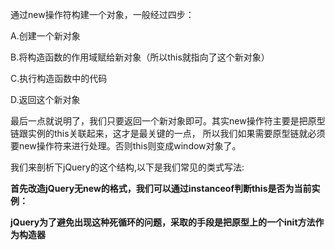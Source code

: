 通过new操作符构建一个对象，一般经过四步：

  A.创建一个新对象

  B.将构造函数的作用域赋给新对象（所以this就指向了这个新对象）

  C.执行构造函数中的代码

  D.返回这个新对象

最后一点就说明了，我们只要返回一个新对象即可。其实new操作符主要是把原型链跟实例的this关联起来，这才是最关键的一点，
所以我们如果需要原型链就必须要new操作符来进行处理。否则this则变成window对象了。

我们来剖析下jQuery的这个结构,以下是我们常见的类式写法:

<script>
var $$ = ajQuery = function(selector) {
  this.selector = selector
  
  return this
}

ajQuery.fn = ajQuery.prototype = {
  selectorName: function() {
    return this.selector
  },
  constructor: ajQuery
}

var a = new $$('aaa);
a.selectorName() 
</script>

**首先改造jQuery无new的格式，我们可以通过instanceof判断this是否为当前实例：**

<script>
var $$ = ajQuery = function(selector) {
  if (!(this instanceof ajQuery)) {
    return new ajQuery(selector);
  }
  this.selector = selector;
  return this;
}
</script>


**jQuery为了避免出现这种死循环的问题，采取的手段是把原型上的一个init方法作为构造器**
<script>
var $$ = ajQuery = function(selector) {
  // 把原型上的init作为构造器
  return new ajQuery.fn.init(selector) ;
}

ajQuery.fn = ajQuery.prototype = {
  name: 'aaron',
  init: function() {
    console.log(this)
  },
  constructor: ajQuery
}
</script>